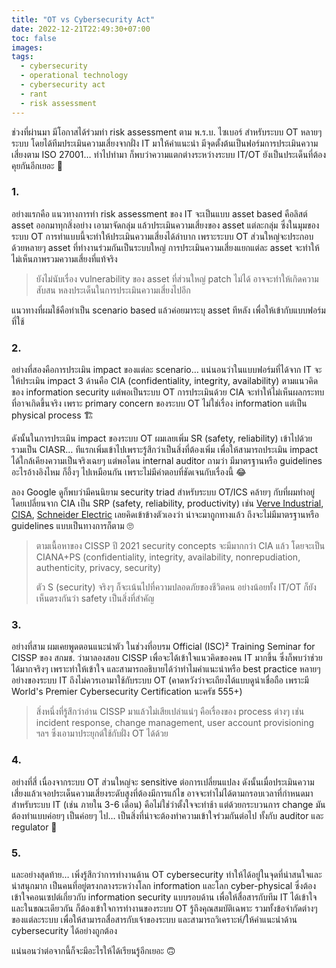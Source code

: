 ```yaml
---
title: "OT vs Cybersecurity Act"
date: 2022-12-21T22:49:30+07:00
toc: false
images:
tags:
  - cybersecurity
  - operational technology
  - cybersecurity act
  - rant
  - risk assessment
---
```


ช่วงที่ผ่านมา มีโอกาสได้ร่วมทำ risk assessment ตาม พ.ร.บ. ไซเบอร์ สำหรับระบบ OT หลายๆ ระบบ โดยได้ทีมประเมินความเสี่ยงจากฝั่ง IT มาให้คำแนะนำ มีจุดตั้งต้นเป็นฟอร์มการประเมินความเสี่ยงตาม ISO 27001&hellip; ทำไปทำมา ก็พบว่าความแตกต่างระหว่างระบบ IT/OT ยังเป็นประเด็นที่ต้องคุยกันอีกเยอะ 🤔

### 1.

อย่างแรกคือ แนวทางการทำ risk assessment ของ IT จะเป็นแบบ asset based คือลิสต์ asset ออกมาทุกสิ่งอย่าง เอามาจัดกลุ่ม แล้วประเมินความเสี่ยงของ asset แต่ละกลุ่ม ซึ่งในมุมของระบบ OT การทำแบบนี้จะทำให้ประเมินความเสี่ยงได้ลำบาก เพราะระบบ OT ส่วนใหญ่จะประกอบด้วยหลายๆ asset ที่ทำงานร่วมกันเป็นระบบใหญ่ การประเมินความเสี่ยงแยกแต่ละ asset จะทำให้ไม่เห็นภาพรวมความเสี่ยงที่แท้จริง

> ยังไม่นับเรื่อง vulnerability ของ asset ที่ส่วนใหญ่ patch ไม่ได้ อาจจะทำให้เกิดความสับสน หลงประเด็นในการประเมินความเสี่ยงไปอีก

แนวทางที่ผมใช้คือทำเป็น scenario based แล้วค่อยมาระบุ asset ทีหลัง เพื่อให้เข้ากับแบบฟอร์มที่ใช้

### 2.

อย่างที่สองคือการประเมิน impact ของแต่ละ scenario&hellip; แน่นอนว่าในแบบฟอร์มที่ได้จาก IT จะให้ประเมิน impact 3 ด้านคือ CIA (confidentiality, integrity, availability) ตามแนวคิดของ information security แต่พอเป็นระบบ OT การประเมินด้วย CIA จะทำให้ไม่เห็นผลกระทบที่อาจเกิดขึ้นจริง เพราะ primary concern ของระบบ OT ไม่ใช่เรื่อง information แต่เป็น physical process 🏗️

ดังนั้นในการประเมิน impact ของระบบ OT ผมเลยเพิ่ม SR (safety, reliability) เข้าไปด้วย รวมเป็น CIASR&hellip; ทีแรกเพิ่มเข้าไปเพราะรู้สึกว่าเป็นสิ่งที่ต้องเพิ่ม เพื่อให้สามารถประเมิน impact ได้ใกล้เคียงความเป็นจริงเฉยๆ แต่พอโดน internal auditor ถามว่า มีมาตรฐานหรือ guidelines อะไรอ้างอิงไหม ก็อึ้งๆ ไปเหมือนกัน เพราะไม่มีคำตอบที่ชัดเจนกับเรื่องนี้ 😂

ลอง Google ดูก็พบว่ามีคนนิยาม security triad สำหรับระบบ OT/ICS คล้ายๆ กับที่ผมทำอยู่ โดยเปลี่ยนจาก CIA เป็น SRP (safety, reliability, productivity) เช่น [Verve Industrial](https://verveindustrial.com/resources/blog/the-ultimate-guide-to-understanding-ot-security/), [CISA](https://www.cisa.gov/uscert/sites/default/files/ICSJWG-Archive/QNL_JUN_21/Understanding%20ICS%20Cyber-Attacks%20and%20Defense%20Measures_S508C.pdf), [Schneider Electric](https://blog.se.com/industry/machine-and-process-management/2020/04/01/it-vs-ot-cybersecurity-why-process-industries-must-recognize-the-important-differences/) เลยคิดเข้าข้างตัวเองว่า น่าจะมาถูกทางแล้ว ถึงจะไม่มีมาตรฐานหรือ guidelines แบบเป็นทางการก็ตาม 🙄

> ตามเนื้อหาของ CISSP ปี 2021 security concepts จะมีมากกว่า CIA แล้ว โดยจะเป็น CIANA+PS (confidentiality, integrity, availability, nonrepudiation, authenticity, privacy, security)
>
> ตัว S (security) จริงๆ ก็จะเน้นไปที่ความปลอดภัยของชีวิตคน อย่างน้อยทั้ง IT/OT ก็ยังเห็นตรงกันว่า safety เป็นสิ่งที่สำคัญ

### 3.

อย่างที่สาม ผมเคยพูดตอนแนะนำตัว ในช่วงที่อบรม Official (ISC)² Training Seminar for CISSP ของ สกมช. ว่ามาลองสอบ CISSP เพื่อจะได้เข้าใจแนวคิดของคน IT มากขึ้น ซึ่งก็พบว่าช่วยได้มากจริงๆ เพราะทำให้เข้าใจ และสามารถอธิบายได้ว่าทำไมคำแนะนำหรือ best practice หลายๆ อย่างของระบบ IT ถึงไม่ควรเอามาใช้กับระบบ OT (คาดหวังว่าจะเถียงได้แบบดูน่าเชื่อถือ เพราะมี World's Premier Cybersecurity Certification นะครัช 555+)

> สิ่งหนึ่งที่รู้สึกว่าอ่าน CISSP มาแล้วไม่เสียเปล่าแน่ๆ คือเรื่องของ process ต่างๆ เช่น incident response, change management, user account provisioning ฯลฯ ซึ่งเอามาประยุกต์ใช้กับฝั่ง OT ได้ด้วย

### 4.

อย่างที่สี่ เนื่องจากระบบ OT ส่วนใหญ่จะ sensitive ต่อการเปลี่ยนแปลง ดังนั้นเมื่อประเมินความเสี่ยงแล้วเจอประเด็นความเสี่ยงระดับสูงที่ต้องมีการแก้ไข อาจจะทำไม่ได้ตามกรอบเวลาที่กำหนดมาสำหรับระบบ IT (เช่น ภายใน 3-6 เดือน) คือไม่ใช่ว่าตั้งใจจะทำช้า แต่ด้วยกระบวนการ change มันต้องทำแบบค่อยๆ เป็นค่อยๆ ไป&hellip; เป็นสิ่งที่น่าจะต้องทำความเข้าใจร่วมกันต่อไป ทั้งกับ auditor และ regulator 🫤

### 5.

และอย่างสุดท้าย&hellip; เพิ่งรู้สึกว่าการทำงานด้าน OT cybersecurity ทำให้ได้อยู่ในจุดที่น่าสนใจและน่าสนุกมาก เป็นคนที่อยู่ตรงกลางระหว่างโลก information และโลก cyber-physical ซึ่งต้องเข้าใจคอนเซปต์เกี่ยวกับ information security แบบรอบด้าน เพื่อให้สื่อสารกับทีม IT ได้เข้าใจ และในขณะเดียวกัน ก็ต้องเข้าใจการทำงานของระบบ OT รู้ถึงคุณสมบัติเฉพาะ รวมทั้งข้อจำกัดต่างๆ ของแต่ละระบบ เพื่อให้สามารถสื่อสารกับเจ้าของระบบ และสามารถวิเคราะห์/ให้คำแนะนำด้าน cybersecurity ได้อย่างถูกต้อง

แน่นอนว่าต่อจากนี้ก็จะมีอะไรให้ได้เรียนรู้อีกเยอะ 🙃
